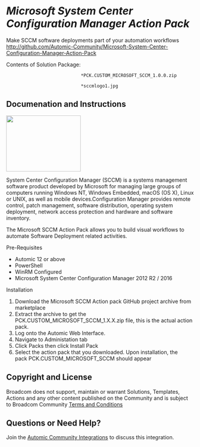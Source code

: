 *Microsoft System Center Configuration Manager Action Pack*
=============


Make SCCM software deployments part of your automation workflows
http://github.com/Automic-Community/Microsoft-System-Center-Configuration-Manager-Action-Pack

<!-- List of attached files -->
Contents of Solution Package:

						
								*PCK.CUSTOM_MICROSOFT_SCCM_1.0.0.zip
								
								*sccmlogo1.jpg
								
						


Documenation and Instructions
---

<p><img src="https://448bb31d92917ba3390f-4a8f48d20b0d8c78b979208d38d37653.ssl.cf1.rackcdn.com/1014/screenshots/sccmlogo1.jpg" alt="" width="200" height="150" /></p>
<p>System Center Configuration Manager (SCCM) is a systems management software product developed by Microsoft for managing large groups of computers running Windows NT, Windows Embedded, macOS (OS X), Linux or UNIX, as well as mobile devices.Configuration Manager provides remote control, patch management, software distribution, operating system deployment, network access protection and hardware and software inventory.</p>
<p>The Microsoft SCCM Action Pack allows you to build visual workflows to automate Software Deployment related activities.</p>
<p>Pre-Requisites</p>
<ul>
<li>Automic 12 or above</li>
<li>PowerShell</li>
<li>WinRM Configured</li>
<li>Microsoft System Center Configuration Manager 2012 R2 / 2016</li>
</ul>
<p>Installation</p>
<ol>
<li>Download the Microsoft SCCM Action pack GitHub project archive from marketplace</li>
<li>Extract the archive to get the PCK.CUSTOM_MICROSOFT_SCCM_1.X.X.zip file, this is the actual action pack.</li>
<li>Log onto the Automic Web Interface.</li>
<li>Navigate to Administation tab</li>
<li>Click Packs then click Install Pack</li>
<li>Select the action pack that you downloaded. Upon installation, the pack&nbsp;PCK.CUSTOM_MICROSOFT_SCCM should appear</li>
</ol>

Copyright and License
---

Broadcom does not support, maintain or warrant Solutions, Templates, Actions and any other content published on the Community and is subject to Broadcom Community [Terms and Conditions](https://community.broadcom.com/termsandconditions)


Questions or Need Help? 
---
Join the [Automic Community Integrations](https://community.broadcom.com/communities/community-home?CommunityKey=83e49dd4-b93e-464a-a343-2bb1e51c13ec) to discuss this integration.
